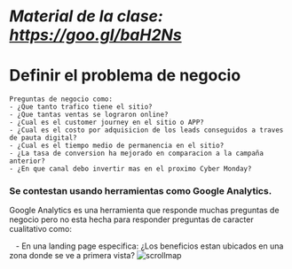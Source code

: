 # *Material de la clase: https://goo.gl/baH2Ns*

# Definir el problema de negocio

    Preguntas de negocio como:
    - ¿Que tanto trafico tiene el sitio?
    - ¿Que tantas ventas se lograron online?
    - ¿Cual es el customer journey en el sitio o APP?
    - ¿Cual es el costo por adquisicion de los leads conseguidos a traves de pauta digital?
    - ¿Cual es el tiempo medio de permanencia en el sitio?
    - ¿La tasa de conversion ha mejorado en comparacion a la campaña anterior?
    - ¿En que canal debo invertir mas en el proximo Cyber Monday?

### Se contestan usando herramientas como Google Analytics. 
    
Google Analytics es una herramienta que responde muchas preguntas de negocio pero no esta hecha para responder preguntas de caracter cualitativo como:

    - En una landing page especifica: ¿Los beneficios estan ubicados en una zona donde se ve a primera vista?
    ![scrollmap] 
    
    




[scrollmap]: https://zarget.com/assets/images/banners/scrollmaps-hero.png
